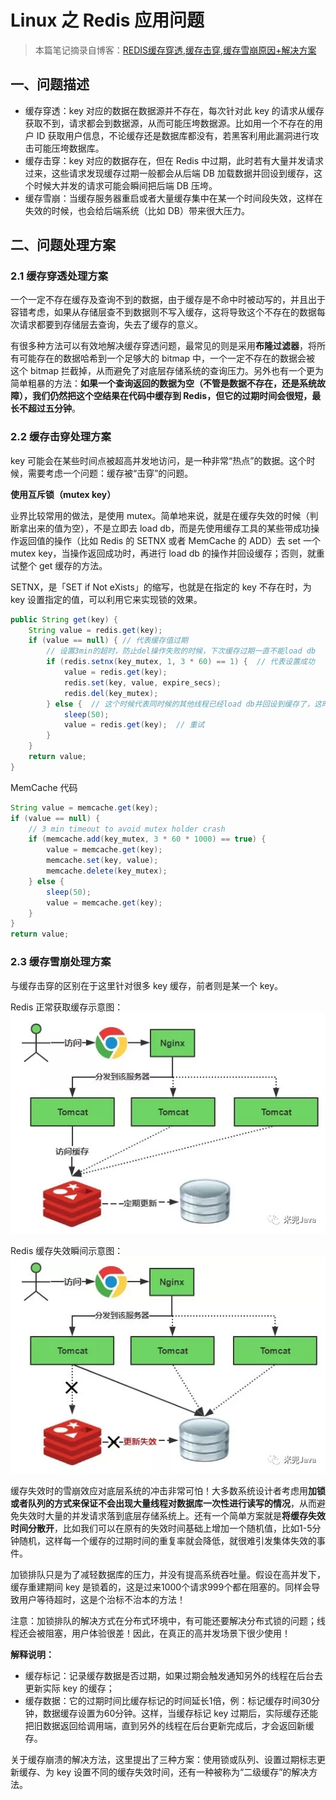 # Linux 之 Redis 应用问题

> 本篇笔记摘录自博客：[REDIS缓存穿透,缓存击穿,缓存雪崩原因+解决方案](https://www.cnblogs.com/xichji/p/11286443.html)

## 一、问题描述

- 缓存穿透：key 对应的数据在数据源并不存在，每次针对此 key 的请求从缓存获取不到，请求都会到数据源，从而可能压垮数据源。比如用一个不存在的用户 ID 获取用户信息，不论缓存还是数据库都没有，若黑客利用此漏洞进行攻击可能压垮数据库。
- 缓存击穿：key 对应的数据存在，但在 Redis 中过期，此时若有大量并发请求过来，这些请求发现缓存过期一般都会从后端 DB 加载数据并回设到缓存，这个时候大并发的请求可能会瞬间把后端 DB 压垮。
- 缓存雪崩：当缓存服务器重启或者大量缓存集中在某一个时间段失效，这样在失效的时候，也会给后端系统（比如 DB）带来很大压力。

## 二、问题处理方案

### 2.1 缓存穿透处理方案

一个一定不存在缓存及查询不到的数据，由于缓存是不命中时被动写的，并且出于容错考虑，如果从存储层查不到数据则不写入缓存，这将导致这个不存在的数据每次请求都要到存储层去查询，失去了缓存的意义。

有很多种方法可以有效地解决缓存穿透问题，最常见的则是采用**布隆过滤器**，将所有可能存在的数据哈希到一个足够大的 bitmap 中，一个一定不存在的数据会被 这个 bitmap 拦截掉，从而避免了对底层存储系统的查询压力。另外也有一个更为简单粗暴的方法：**如果一个查询返回的数据为空（不管是数据不存在，还是系统故障），我们仍然把这个空结果在代码中缓存到 Redis，但它的过期时间会很短，最长不超过五分钟**。

### 2.2 缓存击穿处理方案

key 可能会在某些时间点被超高并发地访问，是一种非常“热点”的数据。这个时候，需要考虑一个问题：缓存被“击穿”的问题。

**使用互斥锁（mutex key）**

业界比较常用的做法，是使用 mutex。简单地来说，就是在缓存失效的时候（判断拿出来的值为空），不是立即去 load db，而是先使用缓存工具的某些带成功操作返回值的操作（比如 Redis 的 SETNX 或者 MemCache 的 ADD）去 set 一个 mutex key，当操作返回成功时，再进行 load db 的操作并回设缓存；否则，就重试整个 get 缓存的方法。

SETNX，是「SET if Not eXists」的缩写，也就是在指定的 key 不存在时，为 key 设置指定的值，可以利用它来实现锁的效果。

````java
public String get(key) {
    String value = redis.get(key);
    if (value == null) { // 代表缓存值过期
        // 设置3min的超时，防止del操作失败的时候，下次缓存过期一直不能load db
        if (redis.setnx(key_mutex, 1, 3 * 60) == 1) {  // 代表设置成功
            value = redis.get(key);
            redis.set(key, value, expire_secs);
            redis.del(key_mutex);
        } else {  // 这个时候代表同时候的其他线程已经load db并回设到缓存了，这时候重试获取缓存值即可
            sleep(50);
            value = redis.get(key);  // 重试
        }
    }
    return value;
}
````

MemCache 代码

````java
String value = memcache.get(key);
if (value == null) {
    // 3 min timeout to avoid mutex holder crash
    if (memcache.add(key_mutex, 3 * 60 * 1000) == true) {
        value = memcache.get(key);
        memcache.set(key, value);
        memcache.delete(key_mutex);
    } else {
        sleep(50);
        value = memcache.get(key);
    }
}
return value;
````

### 2.3 缓存雪崩处理方案

与缓存击穿的区别在于这里针对很多 key 缓存，前者则是某一个 key。

Redis 正常获取缓存示意图：
![Redis 正常获取缓存示意图](assets\image-20201126155024089.jpg)

Redis 缓存失效瞬间示意图：
![Redis 缓存失效瞬间示意图](assets\image-20201126165024089.jpg)

缓存失效时的雪崩效应对底层系统的冲击非常可怕！大多数系统设计者考虑用**加锁或者队列的方式来保证不会出现大量线程对数据库一次性进行读写的情况**，从而避免失效时大量的并发请求落到底层存储系统上。还有一个简单方案就是**将缓存失效时间分散开**，比如我们可以在原有的失效时间基础上增加一个随机值，比如1-5分钟随机，这样每一个缓存的过期时间的重复率就会降低，就很难引发集体失效的事件。

加锁排队只是为了减轻数据库的压力，并没有提高系统吞吐量。假设在高并发下，缓存重建期间 key 是锁着的，这是过来1000个请求999个都在阻塞的。同样会导致用户等待超时，这是个治标不治本的方法！

注意：加锁排队的解决方式在分布式环境中，有可能还要解决分布式锁的问题；线程还会被阻塞，用户体验很差！因此，在真正的高并发场景下很少使用！

**解释说明：**

- 缓存标记：记录缓存数据是否过期，如果过期会触发通知另外的线程在后台去更新实际 key 的缓存；
- 缓存数据：它的过期时间比缓存标记的时间延长1倍，例：标记缓存时间30分钟，数据缓存设置为60分钟。这样，当缓存标记 key 过期后，实际缓存还能把旧数据返回给调用端，直到另外的线程在后台更新完成后，才会返回新缓存。

关于缓存崩溃的解决方法，这里提出了三种方案：使用锁或队列、设置过期标志更新缓存、为 key 设置不同的缓存失效时间，还有一种被称为“二级缓存”的解决方法。